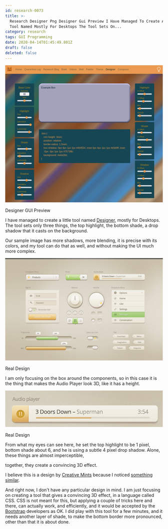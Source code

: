 ```yaml
---
id: research-0073
title: >-
  Research Designer Png Designer Gui Preview I Have Managed To Create A Little
  Tool Named Mostly For Desktops The Tool Sets On...
category: research
tags: GUI Programming
date: 2020-04-14T01:45:49.801Z
draft: false
deleted: false
---
```


![Designer](image/research-0073-designer.png)

Designer GUI Preview

I have managed to create a little tool named [Designer](http://catpea.com/designer), mostly for Desktops. The tool sets only three things, the top highlight, the bottom shade, a drop shadow that it casts on the background.

Our sample image has more shadows, more blending, it is precise with its colors, and my tool can do that as well, and without making the UI much more complex.

![Real](image/research-0073-real.jpg)

Real Design

I am only focusing on the box around the components, so in this case it is the thing that makes the Audio Player look 3D, like it has a height.

![Real 2](image/research-0073-real2.png)

Real Design

From what my eyes can see here, he set the top highlight to be 1 pixel, bottom shade about 6, and he is using a subtle 4 pixel drop shadow. Alone, these things are almost imperceptible,

together, they create a convincing 3D effect.

I believe this is a design by [Creative Mints](https://dribbble.com/creativemints) because I noticed [something similar](https://dribbble.com/shots/864910-Ui-Kit).

And right now, I don't have any particular design in mind. I am just focusing on creating a tool that gives a convincing 3D effect, in a language called CSS. CSS is not meant for this, but applying a couple of tricks here and there, can actually work, and efficiently, and it would be accepted by the [Bootstrap](https://getbootstrap.com/) developers as OK. I did play with this tool for a few minutes, and it needs another layer of shade, to make the bottom border more pronounced, other than that it is about done.
